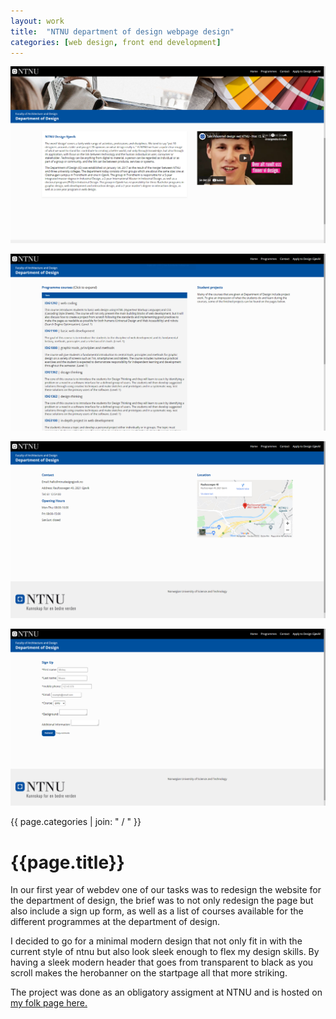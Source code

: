 ```yaml
---
layout: work
title:  "NTNU department of design webpage design"
categories: [web design, front end development]
---
```


<div id="column1_6">
	<p><img src="/media/images/ntnu_design_dept_remake_2.png" class="zoom"></p>
	<p><img src="/media/images/ntnu_design_dept_remake.png" class="zoom"></p>
	<p><img src="/media/images/ntnu_design_dept_remake_3.png" class="zoom"></p>
	<p><img src="/media/images/ntnu_design_dept_remake_4.png" class="zoom"></p>
</div>

<div id="column6_13">
	<span id="projectCats">{{ page.categories | join: " / " }}</span>
	<h1>{{page.title}}</h1>
	<p>In our first year of webdev one of our tasks was to redesign the website for the department of design, the brief was to not only redesign the page but also include a sign up form, as well as a list of courses available for the different programmes at the department of design.</p>
	<p>I decided to go for a minimal modern design that not only fit in with the current style of ntnu but also look sleek enough to flex my design skills. By having a sleek modern header that goes from transparent to black as you scroll makes the herobanner on the startpage all that more striking.</p>
	<p>The project was done as an obligatory assigment at NTNU and is hosted on <a href="https://folk.ntnu.no/gabrima/substantialleopard/" target="_blank">my folk page here.</a></p>
</div>